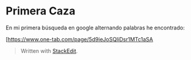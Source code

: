 
# Primera Caza

En mi primera búsqueda en google alternando palabras he encontrado:

[https://www.one-tab.com/page/5d9ieJoSQliDsr1MTc1aSA

> Written with [StackEdit](https://stackedit.io/).
<!--stackedit_data:
eyJoaXN0b3J5IjpbODA0MjA4NTg1XX0=
-->
